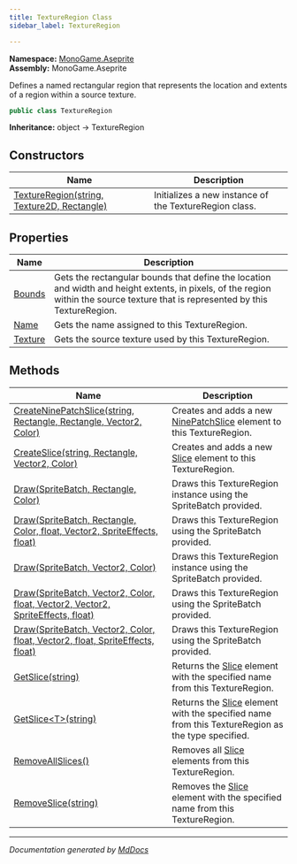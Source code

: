 ```yaml
---
title: TextureRegion Class
sidebar_label: TextureRegion

---
```


**Namespace:** [MonoGame.Aseprite](../)  
**Assembly:** MonoGame.Aseprite

Defines a named rectangular region that represents the location and extents of a region within a source texture.

```csharp
public class TextureRegion
```

**Inheritance:** object → TextureRegion

## Constructors

| Name                                                                 | Description                                            |
| -------------------------------------------------------------------- | ------------------------------------------------------ |
| [TextureRegion(string, Texture2D, Rectangle)](Constructors/) | Initializes a new instance of the TextureRegion class. |

## Properties

| Name                             | Description                                                                                                                                                                      |
| -------------------------------- | -------------------------------------------------------------------------------------------------------------------------------------------------------------------------------- |
| [Bounds](Properties/Bounds.md)   | Gets the rectangular bounds that define the location and width and height extents, in pixels, of the region within the source texture that is represented by this TextureRegion. |
| [Name](Properties/Name.md)       | Gets the name assigned to this TextureRegion.                                                                                                                                    |
| [Texture](Properties/Texture.md) | Gets the source texture used by this TextureRegion.                                                                                                                              |

## Methods

| Name                                                                                                                                                                        | Description                                                                                                           |
| --------------------------------------------------------------------------------------------------------------------------------------------------------------------------- | --------------------------------------------------------------------------------------------------------------------- |
| [CreateNinePatchSlice(string, Rectangle, Rectangle, Vector2, Color)](Methods/CreateNinePatchSlice.md)                                                                       | Creates and adds a new [NinePatchSlice](../NinePatchSlice/) element to this TextureRegion.                    |
| [CreateSlice(string, Rectangle, Vector2, Color)](Methods/CreateSlice.md)                                                                                                    | Creates and adds a new [Slice](../Slice/) element to this TextureRegion.                                      |
| [Draw(SpriteBatch, Rectangle, Color)](Methods/Draw.md#drawspritebatch-rectangle-color)                                                                                      | Draws this TextureRegion instance using the SpriteBatch provided.                                                     |
| [Draw(SpriteBatch, Rectangle, Color, float, Vector2, SpriteEffects, float)](Methods/Draw.md#drawspritebatch-rectangle-color-float-vector2-spriteeffects-float)              | Draws this TextureRegion using the SpriteBatch provided.                                                              |
| [Draw(SpriteBatch, Vector2, Color)](Methods/Draw.md#drawspritebatch-vector2-color)                                                                                          | Draws this TextureRegion instance using the SpriteBatch provided.                                                     |
| [Draw(SpriteBatch, Vector2, Color, float, Vector2, Vector2, SpriteEffects, float)](Methods/Draw.md#drawspritebatch-vector2-color-float-vector2-vector2-spriteeffects-float) | Draws this TextureRegion using the SpriteBatch provided.                                                              |
| [Draw(SpriteBatch, Vector2, Color, float, Vector2, float, SpriteEffects, float)](Methods/Draw.md#drawspritebatch-vector2-color-float-vector2-float-spriteeffects-float)     | Draws this TextureRegion using the SpriteBatch provided.                                                              |
| [GetSlice(string)](Methods/GetSlice.md#getslicestring)                                                                                                                      | Returns the [Slice](../Slice/) element with the specified name from this TextureRegion.                       |
| [GetSlice\<T\>(string)](Methods/GetSlice.md#getslicetstring)                                                                                                                | Returns the [Slice](../Slice/) element with the specified name from this TextureRegion as the type specified. |
| [RemoveAllSlices()](Methods/RemoveAllSlices.md)                                                                                                                             | Removes all [Slice](../Slice/) elements from this TextureRegion.                                              |
| [RemoveSlice(string)](Methods/RemoveSlice.md)                                                                                                                               | Removes the [Slice](../Slice/) element with the specified name from this TextureRegion.                       |

___

*Documentation generated by [MdDocs](https://github.com/ap0llo/mddocs)*
